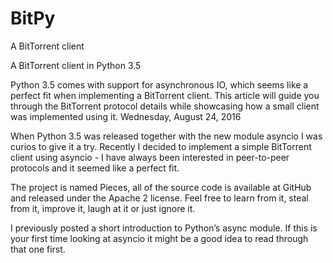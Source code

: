 # BitPy

A BitTorrent client

A BitTorrent client in Python 3.5

Python 3.5 comes with support for asynchronous IO, which seems like a perfect fit when implementing a BitTorrent client. This article will guide you through the BitTorrent protocol details while showcasing how a small client was implemented using it.
Wednesday, August 24, 2016

When Python 3.5 was released together with the new module asyncio I was curios to give it a try. Recently I decided to implement a simple BitTorrent client using asyncio - I have always been interested in peer-to-peer protocols and it seemed like a perfect fit.

The project is named Pieces, all of the source code is available at GitHub and released under the Apache 2 license. Feel free to learn from it, steal from it, improve it, laugh at it or just ignore it.

I previously posted a short introduction to Python’s async module. If this is your first time looking at asyncio it might be a good idea to read through that one first.
